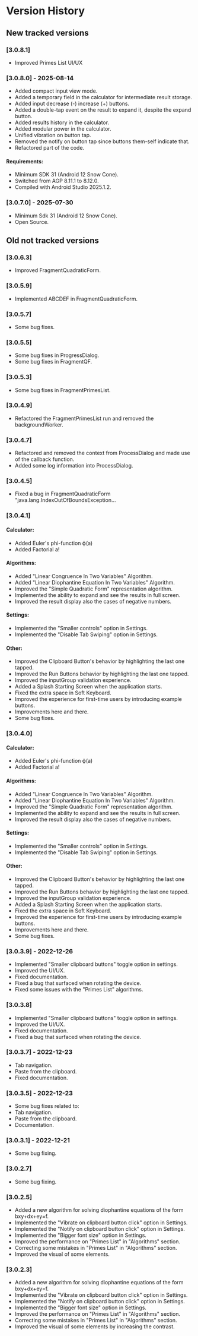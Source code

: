 # Version History

## New tracked versions

### [3.0.8.1]
- Improved Primes List UI/UX

### [3.0.8.0] - 2025-08-14
- Added compact input view mode.
- Added a temporary field in the calculator for intermediate result storage.
- Added input decrease (-) increase (+) buttons.
- Added a double-tap event on the result to expand it, despite the expand button.
- Added results history in the calculator.
- Added modular power in the calculator.
- Unified vibration on button tap.
- Removed the notify on button tap since buttons them-self indicate that.
- Refactored part of the code.

#### Requirements:
- Minimum SDK 31 (Android 12 Snow Cone).
- Switched from AGP 8.11.1 to 8.12.0.
- Compiled with Android Studio 2025.1.2.

### [3.0.7.0] - 2025-07-30
- Minimum Sdk 31 (Android 12 Snow Cone).
- Open Source.

## Old not tracked versions

### [3.0.6.3]
- Improved FragmentQuadraticForm.

### [3.0.5.9]
- Implemented ABCDEF in FragmentQuadraticForm.

### [3.0.5.7]
- Some bug fixes.

### [3.0.5.5]
- Some bug fixes in ProgressDialog.
- Some bug fixes in FragmentQF.

### [3.0.5.3]
- Some bug fixes in FragmentPrimesList.

### [3.0.4.9]
- Refactored the FragmentPrimesList run and removed the backgroundWorker.

### [3.0.4.7]
- Refactored and removed the context from ProcessDialog and made use of the callback function. 
- Added some log information into ProcessDialog.

### [3.0.4.5]
- Fixed a bug in FragmentQuadraticForm "java.lang.IndexOutOfBoundsException...

### [3.0.4.1]
#### Calculator:
- Added Euler's phi-function ϕ(a)
- Added Factorial a!
#### Algorithms:
- Added "Linear Congruence In Two Variables" Algorithm.
- Added "Linear Diophantine Equation In Two Variables" Algorithm.
- Improved the "Simple Quadratic Form" representation algorithm.
- Implemented the ability to expand and see the results in full screen.
- Improved the result display also the cases of negative numbers.
#### Settings:
- Implemented the "Smaller controls" option in Settings.
- Implemented the "Disable Tab Swiping" option in Settings.
#### Other:
- Improved the Clipboard Button's behavior by highlighting the last one tapped.
- Improved the Run Buttons behavior by highlighting the last one tapped.
- Improved the inputGroup validation experience.
- Added a Splash Starting Screen when the application starts.
- Fixed the extra space in Soft Keyboard.
- Improved the experience for first-time users by introducing example buttons.
- Improvements here and there.
- Some bug fixes.

### [3.0.4.0]
#### Calculator:
- Added Euler's phi-function ϕ(a)
- Added Factorial a!
#### Algorithms:
- Added "Linear Congruence In Two Variables" Algorithm.
- Added "Linear Diophantine Equation In Two Variables" Algorithm.
- Improved the "Simple Quadratic Form" representation algorithm.
- Implemented the ability to expand and see the results in full screen.
- Improved the result display also the cases of negative numbers.
#### Settings:
- Implemented the "Smaller controls" option in Settings.
- Implemented the "Disable Tab Swiping" option in Settings.
#### Other:
- Improved the Clipboard Button's behavior by highlighting the last one tapped.
- Improved the Run Buttons behavior by highlighting the last one tapped.
- Improved the inputGroup validation experience.
- Added a Splash Starting Screen when the application starts.
- Fixed the extra space in Soft Keyboard.
- Improved the experience for first-time users by introducing example buttons.
- Improvements here and there.
- Some bug fixes.

### [3.0.3.9] - 2022-12-26
- Implemented "Smaller clipboard buttons" toggle option in settings.
- Improved the UI/UX.
- Fixed documentation.
- Fixed a bug that surfaced when rotating the device.
- Fixed some issues with the "Primes List" algorithms.

### [3.0.3.8]
- Implemented "Smaller clipboard buttons" toggle option in settings.
- Improved the UI/UX.
- Fixed documentation.
- Fixed a bug that surfaced when rotating the device.

### [3.0.3.7] - 2022-12-23
- Tab navigation.
- Paste from the clipboard.
- Fixed documentation.


### [3.0.3.5] - 2022-12-23
- Some bug fixes related to:
- Tab navigation.
- Paste from the clipboard.
- Documentation.

### [3.0.3.1] - 2022-12-21
- Some bug fixing.

### [3.0.2.7]
- Some bug fixing.

### [3.0.2.5]
- Added a new algorithm for solving diophantine equations of the form bxy+dx+ey=f.
- Implemented the "Vibrate on clipboard button click" option in Settings.
- Implemented the "Notify on clipboard button click" option in Settings.
- Implemented the "Bigger font size" option in Settings.
- Improved the performance on "Primes List" in "Algorithms" section.
- Correcting some mistakes in "Primes List" in "Algorithms" section.
- Improved the visual of some elements.

### [3.0.2.3]
- Added a new algorithm for solving diophantine equations of the form bxy+dx+ey=f.
- Implemented the "Vibrate on clipboard button click" option in Settings.
- Implemented the "Notify on clipboard button click" option in Settings.
- Implemented the "Bigger font size" option in Settings.
- Improved the performance on "Primes List" in "Algorithms" section.
- Correcting some mistakes in "Primes List" in "Algorithms" section.
- Improved the visual of some elements by increasing the contrast.
